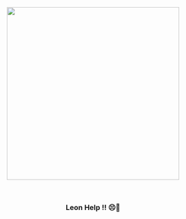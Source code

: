 <!-- ### Hi there 👋 -->

<div align="center">
<img width="400px" src="https://64.media.tumblr.com/635e0782f83449eae611f2835fb0a3cd/4a18fc64f34f95b3-43/s540x810/59d6a2a73106fbd12458bf1b1640ccda90c51dcb.gifv" />
</p>

<br/>

<p align="center"><h3>Leon Help !! 😣🙂</h3></p> 


<!--
**AldiAgeng/AldiAgeng** is a ✨ _special_ ✨ repository because its `README.md` (this file) appears on your GitHub profile.

Here are some ideas to get you started:

- 🔭 I’m currently working on ...
- 🌱 I’m currently learning ...
- 👯 I’m looking to collaborate on ...
- 🤔 I’m looking for help with ...
- 💬 Ask me about ...
- 📫 How to reach me: ...
- 😄 Pronouns: ...
- ⚡ Fun fact: ...
-->
